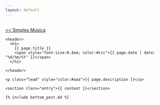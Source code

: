 ```yaml
---
layout: default
---
```


<br/>
<a href='{{site.baseurl}}/index.html'> &lt;&lt; Simples Música</a>

<div class="row-fluid">
  <div class="span8 offset3">
  
    <header>
      <h1>
        {{ page.title }}
        <span style="font-size:0.4em; color:#ccc">{{ page.date | date: "%d/%m/%Y" }}</span>
      </h1>

    </header>
    
    <p class="lead" style="color:#aaa">{{ page.description }}</p>

    <section class="entry">{{ content }}</section>
        
    {% include bottom_post.md %}  
      
  </div>
</div>

